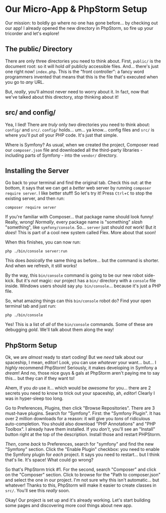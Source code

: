 # Our Micro-App & PhpStorm Setup

Our mission: to boldly go where no one has gone before... by checking out our app!
I already opened the new directory in PhpStorm, so fire up your tricorder and let's
explore!

## The public/ Directory

There are only three directories you need to think about. First, `public/` is the
document root: so it will hold *all* publicly accessible files. And... there's
just one right now! `index.php`. This is the "front controller": a fancy word programmers
invented that means that this is the file that's executed when you go to *any* URL.

But,  *really*, you'll almost never need to worry about it. In fact, now that we've
talked about this directory, *stop* thinking about it!

## src/ and config/

Yea, I lied! There are *truly* only *two* directories you need to think about:
`config/` and `src/`. `config/` holds... um... ya know... config files and `src/`
is where you'll put *all* your PHP code. It's just that simple.

Where is Symfony? As usual, when we created the project, Composer read our `composer.json`
file and downloaded all the third-party libraries - including parts of Symfony -
into the `vendor/` directory.

## Installing the Server

Go back to your terminal and find the original tab. Check this out: at the bottom,
it says that we can get a *better* web server by running `composer require server`.
I like better stuff! So let's try it! Press `Ctrl`+`C` to stop the existing server,
and then run:

```terminal
composer require server
```

If you're familiar with Composer... that package name should look funny! Really,
wrong! *Normally*, every package name is "something" *slash* "something", like
`symfony/console`. So... `server` just should *not* work! But it *does*! This is
part of a cool new system called Flex. More about that soon!

When this finishes, you can now run:

```terminal
php ./bin/console server:run
```

This does *basically* the same thing as before... but the command is shorter. And
when we refresh, it still works!

By the way, this `bin/console` command is going to be our new robot side-kick. But
it's *not* magic: our project has a `bin/` directory with a `console` file inside.
Windows users should say `php bin/console`... because it's just a PHP file.

So, what amazing things can this `bin/console` robot do? Find your open terminal
tab and just run:

```terminal
php ./bin/console
```

Yes! This is a list of *all* of the `bin/console` commands. Some of these are debugging
*gold*. We'll talk about them along the way!

## PhpStorm Setup

Ok, we are *almost* ready to start coding! But we *need* talk about our spaceship,
I mean, editor! Look, you can use *whatever* your want... but... I *highly* recommend
PhpStorm! Seriously, it makes developing in Symfony a *dream*! And no, those nice
guys & gals at PhpStorm aren't paying me to say this... but they can if they want
to!

Ahem, If you *do* use it... which would be *awesome* for you... there are 2 secrets
you need to know to trick out your spaceship, ah, *editor*! Clearly I was in hyper-sleep
too long.

Go to Preferences, Plugins, then click "Browse Repositories". There are 3
must-have plugins. Search for "Symfony". First: the "Symfony Plugin". It has over
2 million downloads for a reason: it will give you *tons* of ridiculous
auto-completion. You should also download "PHP Annotations" and "PHP Toolbox". I
already have them installed. If you *don't*, you'll see an "Install" button right
at the top of the description. Install those and restart PHPStorm.

*Then*, come *back* to Preferences, search for "symfony" and find the new "Symfony"
section. Click the "Enable Plugin" checkbox: you need to enable the Symfony plugin
for *each* project. It says you need to restart... but I think that's lie. It's space!
What could go wrong?

So that's PhpStorm trick #1. For the second, search "Composer" and click on the
"Composer" section. Click to browse for the "Path to composer.json" and select the
one in our project. I'm not sure why this isn't automatic... but whatever! Thanks
to this, PhpStorm will make it easier to create classes in `src/`. You'll see this
*really* soon.

Okay! Our project is set up and it's already working. Let's start building some
pages and discovering more cool things about new app.
